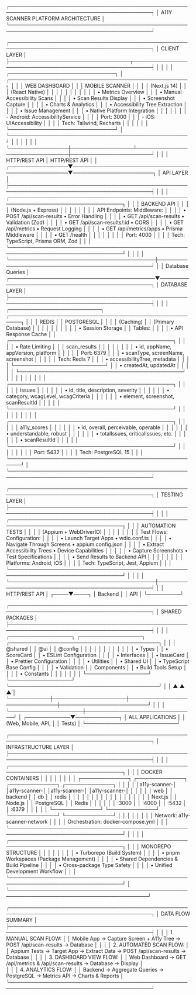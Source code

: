 ┌─────────────────────────────────────────────────────────────────────────────────────────┐
│                           A11Y SCANNER PLATFORM ARCHITECTURE                            │
└─────────────────────────────────────────────────────────────────────────────────────────┘

┌─────────────────────────────────────────────────────────────────────────────────────────┐
│                                  CLIENT LAYER                                           │
├─────────────────────────────────┬───────────────────────────────────────────────────────┤
│                                 │                                                       │
│  ┌─────────────────────────────┐ │  ┌─────────────────────────────────────────────────┐ │
│  │      WEB DASHBOARD          │ │  │         MOBILE SCANNER                          │ │
│  │     (Next.js 14)            │ │  │       (React Native)                            │ │
│  │                             │ │  │                                                 │ │
│  │  • Metrics Overview         │ │  │  • Manual Accessibility Scans                  │ │
│  │  • Scan Results Display     │ │  │  • Screenshot Capture                          │ │
│  │  • Charts & Analytics       │ │  │  • Accessibility Tree Extraction               │ │
│  │  • Issue Management         │ │  │  • Native Platform Integration                 │ │
│  │                             │ │  │    - Android: AccessibilityService             │ │
│  │  Port: 3000                 │ │  │    - iOS: UIAccessibility                      │ │
│  │  Tech: Tailwind, Recharts   │ │  │                                                 │ │
│  └─────────────────────────────┘ │  └─────────────────────────────────────────────────┘ │
│                │                 │                               │                      │
└────────────────┼─────────────────┴───────────────────────────────┼──────────────────────┘
                 │                                                 │
                 │ HTTP/REST API                                   │ HTTP/REST API
                 │                                                 │
┌────────────────▼─────────────────────────────────────────────────▼──────────────────────┐
│                                 API LAYER                                               │
├─────────────────────────────────────────────────────────────────────────────────────────┤
│                                                                                         │
│  ┌─────────────────────────────────────────────────────────────────────────────────┐   │
│  │                           BACKEND API                                           │   │
│  │                      (Node.js + Express)                                       │   │
│  │                                                                                 │   │
│  │  API Endpoints:                          Middleware:                           │   │
│  │  • POST /api/scan-results               • Error Handling                      │   │
│  │  • GET  /api/scan-results               • Validation (Zod)                    │   │
│  │  • GET  /api/scan-results/:id           • CORS                                │   │
│  │  • GET  /api/metrics                    • Request Logging                     │   │
│  │  • GET  /api/metrics/apps               • Prisma Middleware                   │   │
│  │  • GET  /health                                                               │   │
│  │                                                                                 │   │
│  │  Port: 4000                                                                    │   │
│  │  Tech: TypeScript, Prisma ORM, Zod                                            │   │
│  └─────────────────────────────────────────────────────────────────────────────────┘   │
│                                        │                                                │
└────────────────────────────────────────┼────────────────────────────────────────────────┘
                                         │
                                         │ Database Queries
                                         │
┌────────────────────────────────────────▼────────────────────────────────────────────────┐
│                               DATABASE LAYER                                            │
├─────────────────────────────────────────────────────────────────────────────────────────┤
│                                                                                         │
│  ┌─────────────────────────┐    ┌─────────────────────────────────────────────────────┐ │
│  │       REDIS             │    │              POSTGRESQL                             │ │
│  │    (Caching)            │    │            (Primary Database)                      │ │
│  │                         │    │                                                     │ │
│  │  • Session Storage      │    │  Tables:                                            │ │
│  │  • API Response Cache   │    │  ┌─────────────────────────────────────────────┐   │ │
│  │  • Rate Limiting        │    │  │ scan_results                                │   │ │
│  │                         │    │  │ • id, appName, appVersion, platform        │   │ │
│  │  Port: 6379             │    │  │ • scanType, screenName, screenshot         │   │ │
│  │  Tech: Redis 7          │    │  │ • accessibilityTree, metadata              │   │ │
│  └─────────────────────────┘    │  │ • createdAt, updatedAt                     │   │ │
│                                 │  └─────────────────────────────────────────────┘   │ │
│                                 │                          │                          │ │
│                                 │  ┌─────────────────────────────────────────────┐   │ │
│                                 │  │ issues                                      │   │ │
│                                 │  │ • id, title, description, severity         │   │ │
│                                 │  │ • category, wcagLevel, wcagCriteria        │   │ │
│                                 │  │ • element, screenshot, scanResultId        │   │ │
│                                 │  └─────────────────────────────────────────────┘   │ │
│                                 │                          │                          │ │
│                                 │  ┌─────────────────────────────────────────────┐   │ │
│                                 │  │ a11y_scores                                 │   │ │
│                                 │  │ • id, overall, perceivable, operable       │   │ │
│                                 │  │ • understandable, robust                   │   │ │
│                                 │  │ • totalIssues, criticalIssues, etc.       │   │ │
│                                 │  │ • scanResultId                             │   │ │
│                                 │  └─────────────────────────────────────────────┘   │ │
│                                 │                                                     │ │
│                                 │  Port: 5432                                         │ │
│                                 │  Tech: PostgreSQL 15                                │ │
│                                 └─────────────────────────────────────────────────────┘ │
└─────────────────────────────────────────────────────────────────────────────────────────┘

┌─────────────────────────────────────────────────────────────────────────────────────────┐
│                              TESTING LAYER                                              │
├─────────────────────────────────────────────────────────────────────────────────────────┤
│                                                                                         │
│  ┌─────────────────────────────────────────────────────────────────────────────────┐   │
│  │                        AUTOMATION TESTS                                         │   │
│  │                   (Appium + WebDriverIO)                                       │   │
│  │                                                                                 │   │
│  │  Test Flows:                           Configuration:                          │   │
│  │  • Launch Target Apps                  • wdio.conf.ts                         │   │
│  │  • Navigate Through Screens            • appium.config.json                   │   │
│  │  • Extract Accessibility Trees         • Device Capabilities                  │   │ │
│  │  • Capture Screenshots                 • Test Specifications                  │   │
│  │  • Send Results to Backend API                                                │   │
│  │                                                                                 │   │
│  │  Platforms: Android, iOS                                                       │   │
│  │  Tech: TypeScript, Jest, Appium                                               │   │
│  └─────────────────────────────────────────────────────────────────────────────────┘   │
│                                        │                                                │
└────────────────────────────────────────┼────────────────────────────────────────────────┘
                                         │
                                         │ HTTP/REST API
                                         │
                                    ┌────▼────┐
                                    │ Backend │
                                    │   API   │
                                    └─────────┘

┌─────────────────────────────────────────────────────────────────────────────────────────┐
│                            SHARED PACKAGES                                              │
├─────────────────────────────────────────────────────────────────────────────────────────┤
│                                                                                         │
│  ┌─────────────────┐  ┌─────────────────┐  ┌─────────────────────────────────────────┐ │
│  │   @shared       │  │      @ui        │  │              @config                   │ │
│  │                 │  │                 │  │                                         │ │
│  │ • Types         │  │ • ScoreCard     │  │ • ESLint Configuration                  │ │
│  │ • Interfaces    │  │ • IssueCard     │  │ • Prettier Configuration                │ │
│  │ • Utilities     │  │ • Shared UI     │  │ • TypeScript Base Config                │ │
│  │ • Validation    │  │   Components    │  │ • Build Tools Setup                     │ │
│  │ • Constants     │  │                 │  │                                         │ │
│  └─────────────────┘  └─────────────────┘  └─────────────────────────────────────────┘ │
│           ▲                    ▲                              ▲                        │
└───────────┼────────────────────┼──────────────────────────────┼────────────────────────┘
            │                    │                              │
            └────────────────────┼──────────────────────────────┘
                                 │
                    ┌────────────▼────────────┐
                    │    ALL APPLICATIONS     │
                    │   (Web, Mobile, API,    │
                    │      Tests)             │
                    └─────────────────────────┘

┌─────────────────────────────────────────────────────────────────────────────────────────┐
│                          INFRASTRUCTURE LAYER                                           │
├─────────────────────────────────────────────────────────────────────────────────────────┤
│                                                                                         │
│  ┌─────────────────────────────────────────────────────────────────────────────────┐   │
│  │                            DOCKER CONTAINERS                                    │   │
│  │                                                                                 │   │
│  │  ┌─────────────┐ ┌─────────────┐ ┌─────────────┐ ┌─────────────┐                │   │
│  │  │a11y-scanner-│ │a11y-scanner-│ │a11y-scanner-│ │a11y-scanner-│                │   │
│  │  │   web       │ │  backend    │ │     db      │ │   redis     │                │   │
│  │  │             │ │             │ │             │ │             │                │   │
│  │  │ Next.js     │ │ Node.js     │ │ PostgreSQL  │ │   Redis     │                │   │
│  │  │ :3000       │ │ :4000       │ │ :5432       │ │ :6379       │                │   │
│  │  └─────────────┘ └─────────────┘ └─────────────┘ └─────────────┘                │   │
│  │                                                                                 │   │
│  │  Network: a11y-scanner-network                                                  │   │
│  │  Orchestration: docker-compose.yml                                              │   │
│  └─────────────────────────────────────────────────────────────────────────────────┘   │
│                                                                                        │
│  ┌─────────────────────────────────────────────────────────────────────────────────┐   │
│  │                          MONOREPO STRUCTURE                                     │   │
│  │                                                                                 │   │
│  │  • Turborepo (Build System)                                                     │   │
│  │  • pnpm Workspaces (Package Management)                                         │   │
│  │  • Shared Dependencies & Build Pipeline                                         │   │
│  │  • Cross-package Type Safety                                                    │   │
│  │  • Unified Development Workflow                                                 │   │
│  └─────────────────────────────────────────────────────────────────────────────────┘   │
└────────────────────────────────────────────────────────────────────────────────────────┘

┌─────────────────────────────────────────────────────────────────────────────────────────┐
│                              DATA FLOW SUMMARY                                          │
├─────────────────────────────────────────────────────────────────────────────────────────┤
│                                                                                         │
│  1. MANUAL SCAN FLOW:                                                                   │
│     Mobile App → Capture Screen + A11y Tree → POST /api/scan-results → Database         │
│                                                                                         │
│  2. AUTOMATED SCAN FLOW:                                                                │
│     Appium Tests → Target App → Extract Data → POST /api/scan-results → Database        │
│                                                                                         │
│  3. DASHBOARD VIEW FLOW:                                                                │
│     Web Dashboard → GET /api/metrics & /api/scan-results → Database → Display           │  
│                                                                                         │
│  4. ANALYTICS FLOW:                                                                     │
│     Backend → Aggregate Queries → PostgreSQL → Metrics API → Charts & Reports           │ 
└─────────────────────────────────────────────────────────────────────────────────────────┘
